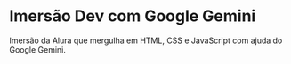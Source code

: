 # Imersão Dev com Google Gemini

Imersão da Alura que mergulha em HTML, CSS e JavaScript com ajuda do Google Gemini.
